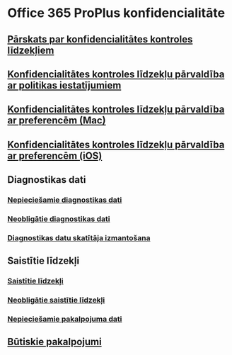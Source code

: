# Office 365 ProPlus konfidencialitāte
## [Pārskats par konfidencialitātes kontroles līdzekļiem](overview-privacy-controls.md)
## [Konfidencialitātes kontroles līdzekļu pārvaldība ar politikas iestatījumiem](manage-privacy-controls.md)
## [Konfidencialitātes kontroles līdzekļu pārvaldība ar preferencēm (Mac)](mac-privacy-preferences.md)
## [Konfidencialitātes kontroles līdzekļu pārvaldība ar preferencēm (iOS)](ios-privacy-preferences.md)

## Diagnostikas dati
### [Nepieciešamie diagnostikas dati](required-diagnostic-data.md)
### [Neobligātie diagnostikas dati](optional-diagnostic-data.md)
### [Diagnostikas datu skatītāja izmantošana](https://support.office.com/article/cf761ce9-d805-4c60-a339-4e07f3182855)

## Saistītie līdzekļi
### [Saistītie līdzekļi](connected-experiences.md)
### [Neobligātie saistītie līdzekļi](optional-connected-experiences.md)
### [Nepieciešamie pakalpojuma dati](required-service-data.md)

## [Būtiskie pakalpojumi](essential-services.md)
